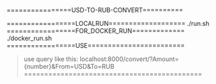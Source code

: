 

================USD-TO-RUB-CONVERT==========


=================LOCALRUN===================
./run.sh
=================FOR_DOCKER_RUN=============
./docker_run.sh
=================USE========================
>use query like this:
>localhost:8000/convert/?Amount={number}&From=USD&To=RUB
============================================
